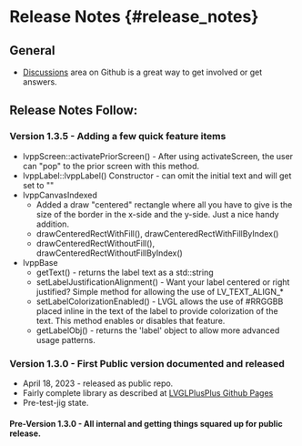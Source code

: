 Release Notes  {#release_notes}
=============

## General
- [Discussions](https://github.com/bobwolff68/LVGLPlusPlus/discussions) area on Github is a great way to get involved or get answers.

## Release Notes Follow:

### Version 1.3.5 - Adding a few quick feature items
- lvppScreen::activatePriorScreen() - After using activateScreen, the user can "pop" to the prior screen with this method.
- lvppLabel::lvppLabel() Constructor - can omit the initial text and will get set to ""
- lvppCanvasIndexed
  - Added a draw "centered" rectangle where all you have to give is the size of the border in the x-side and the y-side. Just a nice handy addition.
  - drawCenteredRectWithFill(), drawCenteredRectWithFillByIndex()
  - drawCenteredRectWithoutFill(), drawCenteredRectWithoutFillByIndex()
- lvppBase
  - getText() - returns the label text as a std::string
  - setLabelJustificationAlignment() - Want your label centered or right justified? Simple method for allowing the use of LV_TEXT_ALIGN_*
  - setLabelColorizationEnabled() - LVGL allows the use of #RRGGBB placed inline in the text of the label to provide colorization of the text. This method enables or disables that feature.
  - getLabelObj() - returns the 'label' object to allow more advanced usage patterns.

### Version 1.3.0 - First Public version documented and released
- April 18, 2023 - released as public repo.
- Fairly complete library as described at [LVGLPlusPlus Github Pages](https://bobwolff68.github.io/LVGLPlusPlus)
- Pre-test-jig state.

#### Pre-Version 1.3.0 - All internal and getting things squared up for public release.
